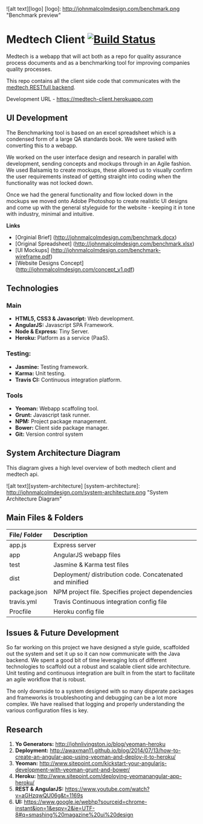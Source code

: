 ![alt text][logo]
[logo]: http://johnmalcolmdesign.com/benchmark.png "Benchmark preview"

# Medtech Client [![Build Status](https://travis-ci.com/johnmalcolm/medtech-client.svg?token=qM1R4xpKEnps8JFk5BZp&branch=master)](https://travis-ci.com/johnmalcolm/medtech-client)

Medtech is a webapp that will act both as a repo for quality assurance process documents and as a benchmarking tool for improving companies quality processes. 

This repo contains all the client side code that communicates with the [medtech RESTfull backend](https://github.com/johnmalcolm/medtech). 

Development URL - https://medtech-client.herokuapp.com

## UI Development
The Benchmarking tool is based on an excel spreadsheet which is a condensed form of a large QA standards book. We were tasked with converting this to a webapp.

We worked on the user interface design and research in parallel with development, sending concepts and mockups through in an Agile fashion. We used Balsamiq to create mockups, these allowed us to visually confirm the user requirements instead of getting straight into coding when the functionality was not locked down. 

Once we had the general functionality and flow locked down in the mockups we moved onto Adobe Photoshop to create realistic UI designs and come up with the general styleguide for the website - keeping it in tone with industry, minimal and intuitive.

**Links**
- [Orginial Brief] (http://johnmalcolmdesign.com/benchmark.docx)
- [Original Spreadsheet] (http://johnmalcolmdesign.com/benchmark.xlsx)
- [UI Mockups] (http://johnmalcolmdesign.com/benchmark-wireframe.pdf)
- [Website Designs Concept] (http://johnmalcolmdesign.com/concept_v1.pdf)

## Technologies

### Main
- **HTML5, CSS3 & Javascript:** Web development.
- **AngularJS:** Javascript SPA Framework.
- **Node & Express:** Tiny Server.  
- **Heroku:** Platform as a service (PaaS).

### Testing:
- **Jasmine:** Testing framework.
- **Karma:** Unit testing.
- **Travis CI:** Continuous integration platform.

### Tools
- **Yeoman:** Webapp scaffoling tool.
- **Grunt:** Javascript task runner.
- **NPM:** Project package management.
- **Bower:** Client side package manager.
- **Git:** Version control system

## System Architecture Diagram 
This diagram gives a high level overview of both medtech client and medtech api.


![alt text][system-architecture]
[system-architecture]: http://johnmalcolmdesign.com/system-architecture.png "System Architecture Diagram"

##  Main Files & Folders
| File/ Folder    | Description   | 
| :------------- |:-------------| 
| app.js | Express server | 
| app | AngularJS webapp files | 
| test | Jasmine & Karma test files |  
| dist | Deployment/ distribution code. Concatenated and minified | 
| package.json | NPM project file. Specifies project dependencies |  
| travis.yml | Travis Continuous integration config file |  
| Procfile | Heroku config file |  

## Issues & Future Development
So far working on this project we have designed a style guide, scaffolded out the system and set it up so it can now communicate with the Java backend. We spent a good bit of time leveraging lots of different technologies to scaffold out a robust and scalable client side architecture. Unit testing and continuous integration are built in from the start to facilitate an agile workflow that is robust. 

The only downside to a system designed with so many disperate packages and frameworks is troubleshooting and debugging can be a lot more complex. We have realised that logging and properly understanding the various configuration files is key. 


## Research
1. **Yo Generators:** http://johnlivingston.io/blog/yeoman-heroku
2. **Deployment:** http://awaxman11.github.io/blog/2014/07/13/how-to-create-an-angular-app-using-yeoman-and-deploy-it-to-heroku/
4. **Yeoman:** http://www.sitepoint.com/kickstart-your-angularjs-development-with-yeoman-grunt-and-bower/
5. **Heroku:** http://www.sitepoint.com/deploying-yeomanangular-app-heroku/
6. **REST & AngularJS:** https://www.youtube.com/watch?v=aGHzqwQU06g&t=1169s
7. **UI:** https://www.google.ie/webhp?sourceid=chrome-instant&ion=1&espv=2&ie=UTF-8#q=smashing%20magazine%20ui%20design
